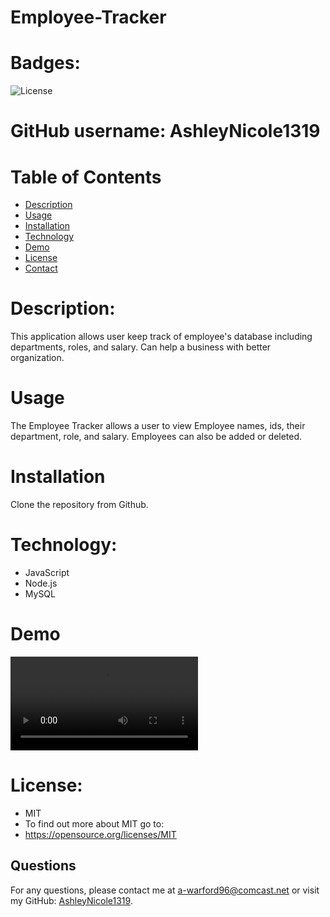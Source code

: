 # Employee-Tracker

# Badges: 
![License](https://img.shields.io/badge/License-MIT-blue.svg)


# GitHub username: AshleyNicole1319

# Table of Contents
* [Description](#description)
* [Usage](#usage)
* [Installation](#installation)
* [Technology](#technoloy)
* [Demo](#demo)
* [License](#license)
* [Contact](#contact)

# Description:
This application allows user keep track of employee's database including departments, roles, and salary. Can help a business with better organization.

# Usage
The Employee Tracker allows a user to view Employee names, ids, their department, role, and salary. Employees can also be added or deleted.


# Installation
Clone the repository from Github.

# Technology:
* JavaScript
* Node.js
* MySQL


# Demo
![Note-Taker-Demo](EmpTrack.webm)


# License:
* MIT
* To find out more about MIT go to:
* https://opensource.org/licenses/MIT

## Questions
For any questions, please contact me at [a-warford96@comcast.net](mailto:a-warford96@comcast.net) or visit my GitHub: [AshleyNicole1319](https://github.com/AshleyNicole1319).